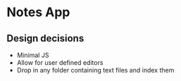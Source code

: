 # Notes App

## Design decisions
- Minimal JS
- Allow for user defined editors
- Drop in any folder containing text files and index them